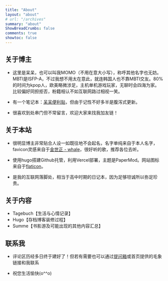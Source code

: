 ```yaml
---
title: "About"
layout: "about"
# url: "/archives"
summary: "about"
ShowBreadCrumbs: false
comments: true
showtoc: false
---
```

<style>
.post-meta {
    display: none;
  }
</style>

## 关于博主

- 这里是呆呆，也可以叫我MOMO（不用在意大小写），称呼其他名字也无妨。MBTI是ISFP-A，不过我想不用太在意此，就连韩国人也不靠MBTI交友。80%的时间为kpop人，欧美略微涉足，主机单机游戏玩家，无聊时会四海为家。比较偏好同担拒否，粉籍相认不如互联网路过相视一笑。

- 有一个笔记本：[呆呆便利贴](http://doc.graugris.icu/#/)，但由于记性不好多半是腹泻式更新。

- 很喜欢到处串门但不常留言，欢迎大家来找我加友链！

## 关于本站
- 很明显博主非常贴合人设一如既往地不会起名，名字单纯来自于本人名字，favicon灵感来自于[金世正 - whale](https://open.spotify.com/track/4UnBxdw1l3J31WBsgmHezz?si=5d34257b84184ac9)，很好听的歌，推荐各位去听。

- 使用hugo搭建Github托管，利用Vercel部署，主题是PaperMod。网站图标来自于[flaticon](https://www.flaticon.com/)。

- 是我的互联网落脚处，相当于高中时期的日记本，因为足够坦诚所以弥足珍贵。

## 关于内容

- Tagebuch【生活与心情记录】
- Hugo【存档博客装修过程】
- Summe【书影游及可能出现的其他内容汇总】 

## 联系我

- 评论区历经多日终于建好了！但若有需要也可以通过[提问箱](https://box.n3ko.co/_/clear0804)或首页提供的毛象链接和我联系

- 祝您生活愉快(o^^o)